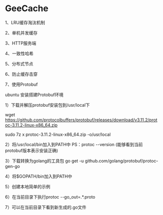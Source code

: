 # GeeCache

1、LRU缓存淘汰机制

2、单机并发缓存

3、HTTP服务端

4、一致性哈希

5、分布式节点

6、防止缓存击穿

7、使用Protobuf

ubuntu 安装搭建Protobuf环境

1）下载并解压protobuf安装包到/usr/local下

wget https://github.com/protocolbuffers/protobuf/releases/download/v3.11.2/protoc-3.11.2-linux-x86_64.zip

sudo 7z x protoc-3.11.2-linux-x86_64.zip -o/usr/local

2）将/usr/local/bin加入到PATH中
PS：protoc --version (能够看到当前protobuf版本表示安装正确)

3）下载转换为golang的工具包
go get -u github.com/golang/protobuf/protoc-gen-go

4）将$GOPATH/bin加入到PATH中

5）创建本地简单的示例

6）在当前目录下执行protoc --go_out=.*.proto

7）可以在当前目录下看到新生成的.go文件
